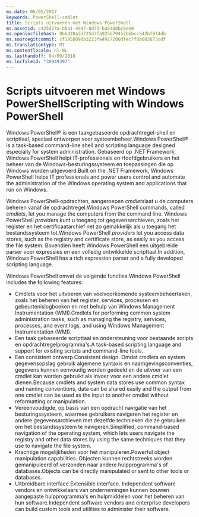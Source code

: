 ```yaml
---
ms.date: 06/05/2017
keywords: PowerShell-cmdlet
title: Scripts uitvoeren met Windows PowerShell
ms.assetid: c425d27a-bb41-4947-8d73-ba5480bc8ee0
ms.openlocfilehash: 9bb420a3d725d3fa925b79452bbbcc542bf9f4db
ms.sourcegitcommit: cf195b090b3223fa4917206dfec7f0b603873cdf
ms.translationtype: MT
ms.contentlocale: nl-NL
ms.lasthandoff: 04/09/2018
ms.locfileid: "30949397"
---
```

# <a name="scripting-with-windows-powershell"></a><span data-ttu-id="4e9e9-103">Scripts uitvoeren met Windows PowerShell</span><span class="sxs-lookup"><span data-stu-id="4e9e9-103">Scripting with Windows PowerShell</span></span>

<span data-ttu-id="4e9e9-104">Windows PowerShell® is een taakgebaseerde opdrachtregel-shell en scripttaal, speciaal ontworpen voor systeembeheer.</span><span class="sxs-lookup"><span data-stu-id="4e9e9-104">Windows PowerShell® is a task-based command-line shell and scripting language designed especially for system administration.</span></span> <span data-ttu-id="4e9e9-105">Gebaseerd op .NET Framework, Windows PowerShell helpt IT-professionals en Hoofdgebruikers en het beheer van de Windows-besturingssysteem en toepassingen die op Windows worden uitgevoerd.</span><span class="sxs-lookup"><span data-stu-id="4e9e9-105">Built on the .NET Framework, Windows PowerShell helps IT professionals and power users control and automate the administration of the Windows operating system and applications that run on Windows.</span></span>

<span data-ttu-id="4e9e9-106">Windows PowerShell-opdrachten, aangeroepen *cmdlets*laat u de computers beheren vanaf de opdrachtregel.</span><span class="sxs-lookup"><span data-stu-id="4e9e9-106">Windows PowerShell commands, called *cmdlets*, let you manage the computers from the command line.</span></span> <span data-ttu-id="4e9e9-107">Windows PowerShell *providers* kunt u toegang tot gegevensarchieven, zoals het register en het certificaatarchief net zo gemakkelijk als u toegang het bestandssysteem tot.</span><span class="sxs-lookup"><span data-stu-id="4e9e9-107">Windows PowerShell *providers* let you access data stores, such as the registry and certificate store, as easily as you access the file system.</span></span> <span data-ttu-id="4e9e9-108">Bovendien heeft Windows PowerShell een uitgebreide parser voor expressies en een volledig ontwikkelde scripttaal.</span><span class="sxs-lookup"><span data-stu-id="4e9e9-108">In addition, Windows PowerShell has a rich expression parser and a fully developed scripting language.</span></span>

<span data-ttu-id="4e9e9-109">Windows PowerShell omvat de volgende functies:</span><span class="sxs-lookup"><span data-stu-id="4e9e9-109">Windows PowerShell includes the following features:</span></span>

- <span data-ttu-id="4e9e9-110">Cmdlets voor het uitvoeren van veelvoorkomende systeembeheertaken, zoals het beheren van het register, services, processen en gebeurtenislogboeken en met behulp van Windows Management Instrumentation (WMI).</span><span class="sxs-lookup"><span data-stu-id="4e9e9-110">Cmdlets for performing common system administration tasks, such as managing the registry, services, processes, and event logs, and using Windows Management Instrumentation (WMI).</span></span>
- <span data-ttu-id="4e9e9-111">Een taak gebaseerde scripttaal en ondersteuning voor bestaande scripts en opdrachtregelprogramma's.</span><span class="sxs-lookup"><span data-stu-id="4e9e9-111">A task-based scripting language and support for existing scripts and command-line tools.</span></span>
- <span data-ttu-id="4e9e9-112">Een consistent ontwerp.</span><span class="sxs-lookup"><span data-stu-id="4e9e9-112">Consistent design.</span></span> <span data-ttu-id="4e9e9-113">Omdat cmdlets en system gegevensopslag gebruik algemene syntaxis en naamgevingsconventies, gegevens kunnen eenvoudig worden gedeeld en de uitvoer van een cmdlet kan worden gebruikt als invoer voor een andere cmdlet dienen.</span><span class="sxs-lookup"><span data-stu-id="4e9e9-113">Because cmdlets and system data stores use common syntax and naming conventions, data can be shared easily and the output from one cmdlet can be used as the input to another cmdlet without reformatting or manipulation.</span></span>
- <span data-ttu-id="4e9e9-114">Vereenvoudigde, op basis van een opdracht navigatie van het besturingssysteem, waarmee gebruikers navigeren het register en andere gegevensarchieven met dezelfde technieken die ze gebruiken om het bestandssysteem te navigeren.</span><span class="sxs-lookup"><span data-stu-id="4e9e9-114">Simplified, command-based navigation of the operating system, which lets users navigate the registry and other data stores by using the same techniques that they use to navigate the file system.</span></span>
- <span data-ttu-id="4e9e9-115">Krachtige mogelijkheden voor het manipuleren.</span><span class="sxs-lookup"><span data-stu-id="4e9e9-115">Powerful object manipulation capabilities.</span></span> <span data-ttu-id="4e9e9-116">Objecten kunnen rechtstreeks worden gemanipuleerd of verzonden naar andere hulpprogramma's of databases.</span><span class="sxs-lookup"><span data-stu-id="4e9e9-116">Objects can be directly manipulated or sent to other tools or databases.</span></span>
- <span data-ttu-id="4e9e9-117">Uitbreidbare interface.</span><span class="sxs-lookup"><span data-stu-id="4e9e9-117">Extensible interface.</span></span> <span data-ttu-id="4e9e9-118">Independent software vendors en ontwikkelaars van ondernemingen kunnen bouwen aangepaste hulpprogramma's en hulpmiddelen voor het beheren van hun software.</span><span class="sxs-lookup"><span data-stu-id="4e9e9-118">Independent software vendors and enterprise developers can build custom tools and utilities to administer their software.</span></span>